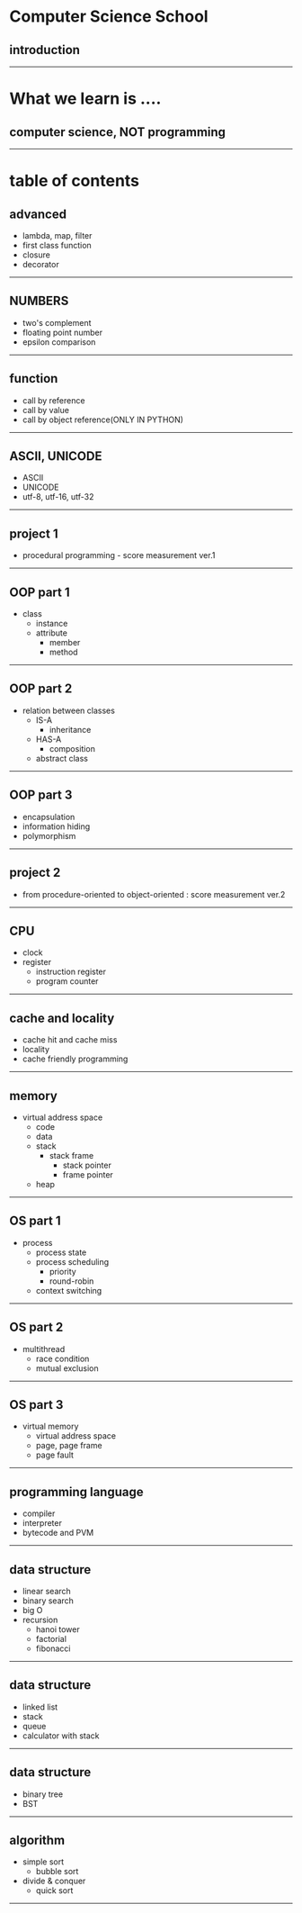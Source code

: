 # Computer Science School
## introduction

---
# What we learn is ....
## computer science, NOT programming
---

# table of contents
## advanced
- lambda, map, filter
- first class function
- closure
- decorator
---
## NUMBERS
  - two's complement
  - floating point number
  - epsilon comparison
---

## function
- call by reference
- call by value
- call by object reference(ONLY IN PYTHON) 
---



## ASCII, UNICODE
  - ASCII
  - UNICODE
  - utf-8, utf-16, utf-32
---

## project 1
 - procedural programming - score measurement ver.1
---

## OOP part 1
 - class
   - instance
   - attribute
     - member
     - method
---

## OOP part 2
 - relation between classes
   - IS-A
     - inheritance
   - HAS-A
     - composition
   - abstract class
 ---
 
 ## OOP part 3
   - encapsulation
   - information hiding
   - polymorphism
---

## project 2
 - from procedure-oriented to object-oriented
  : score measurement ver.2
---

## CPU
  - clock
  - register
    - instruction register
    - program counter 
---

## cache and locality
  - cache hit and cache miss
  - locality
  - cache friendly programming
---

## memory
  - virtual address space
    - code
    - data
    - stack
      - stack frame
        - stack pointer
        - frame pointer
    - heap
---

## OS part 1
  - process
    - process state
    - process scheduling
      - priority
      - round-robin
    - context switching
---
## OS part 2
  - multithread
    - race condition
    - mutual exclusion 
---
## OS part 3
  - virtual memory
    - virtual address space
    - page, page frame
    - page fault
---

## programming language
- compiler
- interpreter
- bytecode and PVM 
---

## data structure
  - linear search 
  - binary search
  - big O
  - recursion
    - hanoi tower
    - factorial
    - fibonacci
---

## data structure
  - linked list
  - stack
  - queue
  - calculator with stack
 ---
 
## data structure
  - binary tree
  - BST
---

## algorithm
  - simple sort 
    - bubble sort
  - divide & conquer 
    - quick sort
---
